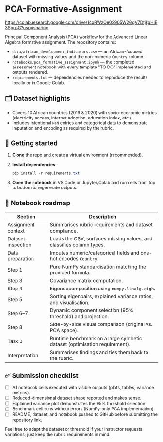 # PCA-Formative-Assignment

https://colab.research.google.com/drive/14xRWzOe02905W2GgV7DtjkgHIE3SpqsG?usp=sharing

Principal Component Analysis (PCA) workflow for the Advanced Linear Algebra formative assignment. The repository contains:

- `data/african_development_indicators.csv` &mdash; an African-focused dataset with missing values and the non-numeric `Country` column.
- `notebooks/pca_formative_assignment.ipynb` &mdash; the completed assessment notebook with every template "TO DO" implemented and outputs rendered.
- `requirements.txt` &mdash; dependencies needed to reproduce the results locally or in Google Colab.

## 🗂️ Dataset highlights

- Covers 10 African countries (2019 &amp; 2020) with socio-economic metrics (electricity access, internet adoption, education index, etc.).
- Includes intentional `NaN` entries and categorical data to demonstrate imputation and encoding as required by the rubric.

## 🚀 Getting started

1. **Clone** the repo and create a virtual environment (recommended).
2. **Install dependencies**:

	```powershell
	pip install -r requirements.txt
	```

3. **Open the notebook** in VS Code or Jupyter/Colab and run cells from top to bottom to regenerate outputs.

## 🧭 Notebook roadmap

| Section | Description |
| --- | --- |
| Assignment context | Summarises rubric requirements and dataset compliance. |
| Dataset inspection | Loads the CSV, surfaces missing values, and classifies column types. |
| Data preparation | Imputes numeric/categorical fields and one-hot encodes `Country`. |
| Step 1 | Pure NumPy standardisation matching the provided formula. |
| Step 3 | Covariance matrix computation. |
| Step 4 | Eigendecomposition using `numpy.linalg.eigh`. |
| Step 5 | Sorting eigenpairs, explained variance ratios, and visualisation. |
| Step 6–7 | Dynamic component selection (95% threshold) and projection. |
| Step 8 | Side-by-side visual comparison (original vs. PCA space). |
| Task 3 | Runtime benchmark on a large synthetic dataset (optimisation requirement). |
| Interpretation | Summarises findings and ties them back to the rubric. |

## ✅ Submission checklist

- [ ] All notebook cells executed with visible outputs (plots, tables, variance metrics).
- [ ] Reduced-dimensional dataset shape reported and makes sense.
- [ ] Explained variance plot demonstrates the 95% threshold selection.
- [ ] Benchmark cell runs without errors (NumPy-only PCA implementation).
- [ ] README, dataset, and notebook pushed to GitHub before submitting the repository link.

Feel free to adapt the dataset or threshold if your instructor requests variations; just keep the rubric requirements in mind.
